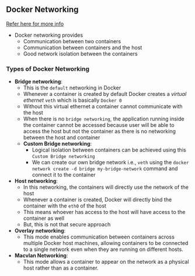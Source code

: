 Docker Networking
------------------

[Refer here for more info](https://github.com/iam-veeramalla/Docker-Zero-to-Hero/blob/main/networking.md)

* Docker networking provides
    * Communication between two containers 
    * Communication between containers and the host
    * Good network isolation between the containers


### Types of Docker Networking

* __Bridge networking__:
    * This is the `default` networking in Docker
    * Whenever a container is created by default Docker creates a _virtual ethernet_ `veth` which is basically `Docker 0`
    * Without this virtual ethernet a container cannot communicate with the host
    * When there is no `bridge networking`, the application running inside the container cannot be accessed because user will be able to access the host but not the container as there is no networking between the host and container
    * __Custom Bridge networking__:
        * Logical isolation between containers can be achieved using this `Custom Bridge networking`
        * We can create our own bridge network i.e., `veth` using the `docker network create -d bridge my-bridge-network` command and connect it to the container
* __Host networking__:
    * In this networking, the containers will directly use the network of the host
    * Whenever a container is created, Docker will directly bind the container with the `eth0` of the host
    * This means whoever has access to the host will have access to the container as well
    * But, this is not that secure approach
* __Overlay networking__:
    * This mode enables communication between containers across multiple Docker host machines, allowing containers to be connected to a single network even when they are running on different hosts.
* __Macvlan Networking__:
    * This mode allows a container to appear on the network as a physical host rather than as a container.
